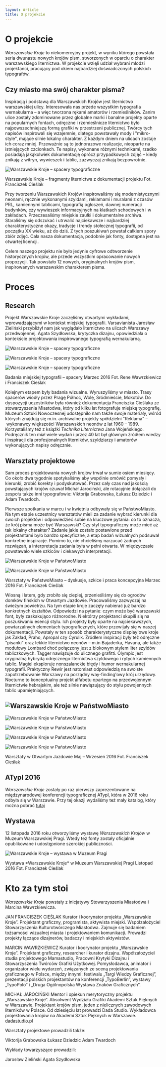 ```yaml
---
layout: Article
title: O projekcie
---
```


# O projekcie

*Warszawskie Kroje* to niekomercyjny projekt, w wyniku którego powstała seria dwunastu nowych krojów pism, stworzonych w oparciu o charakter warszawskiego liternictwa. W projekcie wzięli udział wybrani młodzi projektanci, pracujący pod okiem najbardziej doświadczonych polskich typografów.

## Czy miasto ma swój charakter pisma?

Inspiracją i podstawą dla Warszawskich Krojów jest liternictwo warszawskiej ulicy. Interesowała nas przede wszystkim typografia wernakularna – a więc tworzona rękami amatorów i rzemieślników.  Zanim ulice zostały zdominowane przez globalne marki i banalne projekty oparte na popularnych fontach, odręczne i rzemieślnicze liternictwo było najpowszechniejszą formą grafiki w przestrzeni publicznej. Twórcy tych napisów inspirowali się wzajemnie, dlatego powstawały mody i "mikro-style", mające silnie lokalny charakter. Z każdym dniem na ulicach zostaje ich coraz mniej. Przeważnie są to jednorazowe realizacje, nieoparte na istniejących czcionkach. Te napisy, wykonane różnymi technikami, rzadko posiadają jakąkolwiek dokumentację oprócz przypadkowych zdjęć – kiedy znikają z witryn, wywieszek i tablic, zazwyczaj znikają bezpowrotnie.

![Warszawskie Kroje – spacery typograficzne](./images/warszawskie-kroje-00.jpg)

<p class="caption">
Warszawskie Kroje – fragmenty liternictwa z dokumentacji projektu
Fot. Franciszek Cieślak

Przy tworzeniu Warszawskich Krojów inspirowaliśmy się modernistycznymi neonami, ręcznie wykonanymi szyldami, reklamami i muralami z czasów PRL, kamiennymi tablicami, typografią ogłoszeń, dawnej numeracji budynków, czy wywieszek informacyjnych na klatkach schodowych i w zakładach. Przeczesaliśmy miejskie zaułki i dokumentalne archiwa. Staraliśmy się odszukać i utrwalić najciekawsze i najbardziej charakterystyczne okazy, tradycje i trendy stołecznej typografii, od początku XX wieku, aż do dziś.  Z tych poszukiwań powstał całkiem spory zbiór zdjęć. Cała nasza dokumentacja, podobnie jak fonty, dostępna jest na otwartej licencji.

Celem naszego projektu nie było jedynie cyfrowe odtworzenie historycznych krojów, ale przede wszystkim opracowanie nowych propozycji. Tak powstało 12 nowych, oryginalnych krojów pism, inspirowanych warszawskim charakterem pisma.

# Proces

## Research

Projekt Warszawskie Kroje zaczęliśmy otwartymi wykładami, wprowadzającymi w kontekst miejskiej typografii. Varsavianista Jarosław Zieliński przybliżył nam jak wyglądało liternictwo na ulicach Warszawy przedwojennej. Agata Szydłowska, krytyczka dizajnu, opowiedziała o kontekście projektowania inspirowanego typografią wernakularną.

![Warszawskie Kroje – spacery typograficzne](./images/warszawskie-kroje-01.jpg)

![Warszawskie Kroje – spacery typograficzne](./images/warszawskie-kroje-20.jpg)

![Warszawskie Kroje – spacery typograficzne](./images/warszawskie-kroje-23.jpg)

<p class="caption">
Badania miejskiej typografii – spacery
Marzec 2016
Fot. Rene Wawrzkiewicz i Franciszek Cieślak

Kolejnym etapem były badania wizualne. Wyruszyliśmy w miasto. Trasy spacerów wiodły przez Pragę Północ, Wolę, Śródmieście, Mokotów. Do dyspozycji uczestników była również dokumentacja Franciszka Cieślaka ze stowarzyszenia Miastodwa, który od kilku lat fotografuje miejską typografię. Muzeum Sztuki Nowoczesnej udostępniło nam także swoje materiały, wśród których znajdują się m.in. archiwalne projekty spółdzielni "Reklama" – wykonawcy większości Warszawskich neonów z lat 1960 – 1989. Korzystaliśmy też z książki *Technika Liternictwa* Jana Wojeńskiego. Podręcznik ten miał wiele wydań i przez 40 lat był głównym źródłem wiedzy i inspiracji dla profesjonalnych literników, szyldziarzy i amatorów wykonujących napisy odręcznie.

## Warsztaty projektowe

Sam proces projektowania nowych krojów trwał w sumie osiem miesięcy. Co około dwa tygodnie spotykaliśmy aby wspólnie omówić pomysły i kierunki, zrobić korekty i podyskutować. Przez cały czas nad jakością powstających krojów czuwał Michał Jarociński, ale rotacyjnie dołączali do zespołu także inni typografowie: Viktorija Grabowska, Łukasz Dziedzic i Adam Twardoch.

Pierwsze spotkania w marcu i w kwietniu odbywały się w PaństwoMiasto. Na tym etapie uczestnicy warsztatów mieli za zadanie wybrać kierunki dla swoich projektów i odpowiedzieć sobie na kluczowe  pytania: co to oznacza, że krój pisma może być Warszawski? Czy styl typograficzny może mieć aż tak lokalny charakter? Zadanie jakie zostało postawione przed projektantami było bardzo specyficzne, a etap badań wizualnych podsuwał konkretne inspiracje. Pomimo to, nie chcieliśmy narzucać żadnych rozwiązań, a interpretacja zadania była w pełni otwarta. W międzyczasie powstawało wiele szkiców i ciekawych interpretacji.

![Warszawskie Kroje w PaństwoMiasto](./images/warszawskie-kroje-02.jpg)

![Warszawskie Kroje w PaństwoMiasto](./images/warszawskie-kroje-03.jpg)

<p class="caption">
Warsztaty w PaństwoMiasto – dyskusje, szkice i praca koncepcyjna
Marzec 2016
Fot. Franciszek Cieślak

Wiosną i latem, gdy zrobiło się cieplej, przenieśliśmy się do ogrodów domków fińskich w Otwartym Jazdowie. Pracowaliśmy zazwyczaj na świeżym powietrzu. Na tym etapie kroje zaczęły nabierać już bardzo konkretnych kształtów. Odpowiedzi na pytanie: czym może być warszawski font, były zaskakująco różnorodne. Niektórzy projektanci skupili się na poszukiwaniu esencji stylu. Ich projekty były oparte na najciekawszych, powtarzalnych elementach typograficznych, które przewijały się w naszej dokumentacji. Powstały w ten sposób charakterystyczne display'owe kroje jak Zakład, Praho, Apropal czy Cyrulik. Źródłem inspiracji były też odręczne "pisanki" oraz lekkie liternictwo neonów – m.in Bajaderka, Havana, ale także modułowy Lombard choć połączony jest z blokowym stylem liter szyldów tabliczkowych. Tagger nawiązuje do ulicznego grafitti. Olympic jest oryginalną hybrydą odręcznego liternictwa szyldowego i rytych kamiennych tablic. Magiel eksploruje nonszalanckie błędy i humor wernakularnej typografii. Praktyczny Rewir jest natomiast odpowiedzią na swoiste zapotrzebowanie Warszawy na porządny way-finding'owy krój urzędowy. Nocturne to konceptualny projekt alfabetu opartego na przedwojennym liternictwie hebrajskim, ale też silnie nawiązujący do stylu powojennych tablic upamiętniających.

## ![Warszawskie Kroje w PaństwoMiasto](./images/warszawskie-kroje-06.jpg)

![Warszawskie Kroje w PaństwoMiasto](./images/warszawskie-kroje-10.jpg)

![Warszawskie Kroje w PaństwoMiasto](./images/warszawskie-kroje-11.jpg)

![Warszawskie Kroje w PaństwoMiasto](./images/warszawskie-kroje-14.jpg)

![Warszawskie Kroje w PaństwoMiasto](./images/warszawskie-kroje-15.jpg)

<p class="caption">
Warsztaty w Otwartym Jazdowie
Maj – Wrzesień 2016
Fot. Franciszek Cieślak

## ATypI 2016

*Warszawskie Kroje* zostały po raz pierwszy zaprezentowane na międzynarodowej konferencji typograficznej ATypI, która w 2016 roku odbyła się w Warszawie. Przy tej okazji wydaliśmy też mały katalog, który można pobrać [tutaj](https://issuu.com/miastodwa/docs/wkroje-broszura-en)

## Wystawa

12 listopada 2016 roku otworzyliśmy wystawę *Warszawskich Krojów* w Muzeum Warszawskiej Pragi. Wtedy też fonty zostały oficjalnie opublikowane i udostępnione szerokiej publiczności.

![Warszawskie Kroje – wystawa w Muzeum Pragi](./images/warszawskie-kroje-19.jpg)

<p class="caption">
Wystawa *Warszawskie Kroje* w Muzeum Warszawskiej Pragi
Listopad 2016
Fot. Franciszek Cieślak

# Kto za tym stoi

*Warszawskie Kroje* powstały z inicjatywy Stowarzyszenia Miastodwa i Marcina Wawrzkiewicza.

JAN FRANCISZEK CIEŚLAK
Kurator i koorynator projektu „Warszawskie Kroje”. Projektant graficzny, programista, aktywista miejski. Współzałożyciel Stowarzyszenia Kulturotwórczego Miastodwa. Zajmuje się badaniem tożsamości wizualnej miasta i projektowaniem komunikacji. Prowadzi projekty łączące dizajnerów, badaczy i miejskich aktywistów.

MARCIN WAWRZKIEWICZ
Kurator i koorynator projektu „Warszawskie Kroje”. Projektant graficzny, researcher i kurator dizajnu. Współzałożyciel studia projektowego Mamastudio, Pracowni Krytyki Dizajnu i Stowarzyszenia Twórców Grafiki Użytkowej. Pomysłodawca, animator i organizator wielu wydarzeń, związanych ze sceną projektowania graficznego w Polsce, między innymi: festiwalu „Targi Wiedzy Graficznej”, prezentacji polskich projektantów na konferencji „TypoBerlin”, wystawy „TypoPolo” i „Druga Ogólnopolska Wystawa Znaków Graficznych”.

MICHAŁ JAROCIŃSKI
Mentor i opiekun merytoryczny projektu „Warszawskie Kroje”. Absolwent Wydziału Grafiki Akademi Sztuk Pięknych w Warszawie. Projektant krojów pism, jeden z nielicznych zawodowych literników w Polsce. Od dziesięciu lat prowadzi Dada Studio. Wykładowca projektowania krojów na Akademi Sztuk Pięknych w Warszawie.
[dadastudio.pl](http://dadastudio.pl)

Warsztaty projektowe prowadzili także:

Viktorija Grabowska
Łukasz Dziedzic
Adam Twardoch

Wykłady towarzyszące prowadzili:

Jarosław Zieliński
Agata Szydłowska